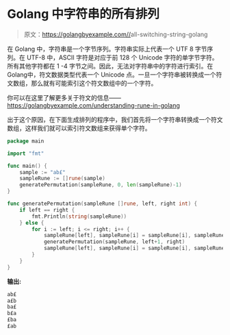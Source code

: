 # Golang 中字符串的所有排列

> 原文：<https://golangbyexample.com//>all-switching-string-golang

在 Golang 中，字符串是一个字节序列。字符串实际上代表一个 UTF 8 字节序列。在 UTF-8 中，ASCII 字符是对应于前 128 个 Unicode 字符的单字节字符。所有其他字符都在 1 -4 字节之间。因此，无法对字符串中的字符进行索引。在Golang中，符文数据类型代表一个 Unicode 点。一旦一个字符串被转换成一个符文数组，那么就有可能索引这个符文数组中的一个字符。

你可以在这里了解更多关于符文的信息——https://golangbyexample.com/understanding-rune-in-golang

出于这个原因，在下面生成排列的程序中，我们首先将一个字符串转换成一个符文数组，这样我们就可以索引符文数组来获得单个字符。

```go
package main

import "fmt"

func main() {
    sample := "ab£"
    sampleRune := []rune(sample)
    generatePermutation(sampleRune, 0, len(sampleRune)-1)
}

func generatePermutation(sampleRune []rune, left, right int) {
    if left == right {
        fmt.Println(string(sampleRune))
    } else {
        for i := left; i <= right; i++ {
            sampleRune[left], sampleRune[i] = sampleRune[i], sampleRune[left]
            generatePermutation(sampleRune, left+1, right)
            sampleRune[left], sampleRune[i] = sampleRune[i], sampleRune[left]
        }
    }
}
```

**输出:**

```go
ab£
a£b
ba£
b£a
£ba
£ab
```